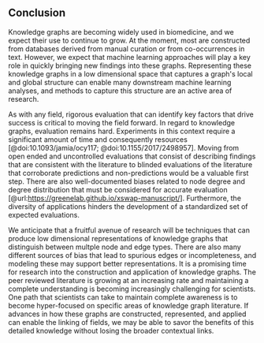 ## Conclusion

Knowledge graphs are becoming widely used in biomedicine, and we expect their use to continue to grow.
At the moment, most are constructed from databases derived from manual curation or from co-occurrences in text.
However, we expect that machine learning approaches will play a key role in quickly bringing new findings into these graphs.
Representing these knowledge graphs in a low dimensional space that captures a graph's local and global structure can enable many downstream machine learning analyses, and methods to capture this structure are an active area of research.

As with any field, rigorous evaluation that can identify key factors that drive success is critical to moving the field forward.
In regard to knowledge graphs, evaluation remains hard.
Experiments in this context require a significant amount of time and consequently resources [@doi:10.1093/jamia/ocy117; @doi:10.1155/2017/2498957].
Moving from open ended and uncontrolled evaluations that consist of describing findings that are consistent with the literature to blinded evaluations of the literature that corroborate predictions and non-predictions would be a valuable first step.
There are also well-documented biases related to node degree and degree distribution that must be considered for accurate evaluation [@url:https://greenelab.github.io/xswap-manuscript/].
Furthermore, the diversity of applications hinders the development of a standardized set of expected evaluations.

We anticipate that a fruitful avenue of research will be techniques that can produce low dimensional representations of knowledge graphs that distinguish between multple node and edge types.
There are also many different sources of bias that lead to spurious edges or incompleteness, and modeling these may support better representations.
It is a promising time for research into the construction and application of knowledge graphs.
The peer reviewed literature is growing at an increasing rate and maintaining a complete understanding is becoming increasingly challenging for scientists.
One path that scientists can take to maintain complete awareness is to become hyper-focused on specific areas of knowledge graph literature.
If advances in how these graphs are constructed, represented, and applied can enable the linking of fields, we may be able to savor the benefits of this detailed knowledge without losing the broader contextual links.
